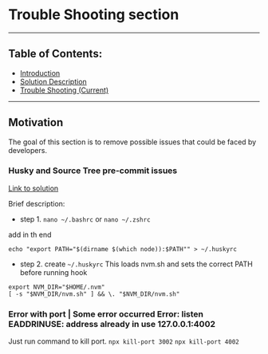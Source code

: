 # Trouble Shooting section

---

## Table of Contents:

- [Introduction](./01-introduction.md)
- [Solution Description](./02-solution-description.md)
- [Trouble Shooting (Current)](./03-troubleshooting.md)

---

## Motivation

The goal of this section is to remove possible issues that could be faced by
developers.

### Husky and Source Tree pre-commit issues

[Link to solution](https://stackoverflow.com/a/69441725)

Brief description:

- step 1.
  `nano ~/.bashrc`
  or
  `nano ~/.zshrc`

add in th end

```
echo "export PATH="$(dirname $(which node)):$PATH"" > ~/.huskyrc
```

- step 2. create `~/.huskyrc`
  This loads nvm.sh and sets the correct PATH before running hook

```
export NVM_DIR="$HOME/.nvm"
[ -s "$NVM_DIR/nvm.sh" ] && \. "$NVM_DIR/nvm.sh"
```

### Error with port | Some error occurred Error: listen EADDRINUSE: address already in use 127.0.0.1:4002

Just run command to kill port.
`npx kill-port 3002`
`npx kill-port 4002`
